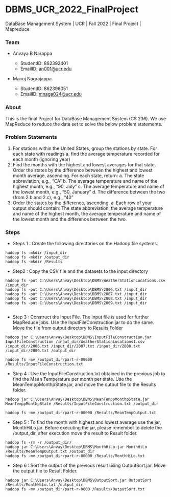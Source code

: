 # DBMS_UCR_2022_FinalProject 
DataBase Management System | UCR | Fall 2022 | Final Project | Mapreduce 

### Team 
  - Anvaya B Narappa 
     - StudentID: 862392401 
     - EmailID: an001@ucr.edu
  
  - Manoj Nagrajappa  
     - StudentID: 862396051 
     - EmailID: mnaga024@ucr.edu 

### About 

This is the final Project for DataBase Management System (CS 236). We use MapReduce to reduce the data set to solve the below problem statements. 

### Problem Statements 

1.	For stations within the United States, group the stations by state. For each state with readings
a.	find the average temperature recorded for each month (ignoring year)
2.	Find the months with the highest and lowest averages for that state. Order the states by the difference between the highest and lowest month average, ascending.
For each state, return:
a.	The state abbreviation, e.g., “CA”
b.	The average temperature and name of the highest month, e.g., “90, July”
c.	The average temperature and name of the lowest month, e.g., “50, January”
d.	The difference between the two (from 2.b and 2.c), e.g., “40”
3.	Order the states by the difference, ascending. 
a.	Each row of your output should contain: The state abbreviation, the average temperature and name of the highest month, the average temperature and name of the lowest month and the difference between the two.

### Steps
- Steps 1 : Create the following directories on the Hadoop file systems.

```
hadoop fs -mkdir /input_dir
hadoop fs -mkdir /output_dir
hadoop fs -mkdir /Results

```

- Step2 : Copy the CSV file and the datasets to the input directory 

```
hadoop fs -put C:\Users\Anvay\Desktop\DBMS\WeatherStationLocations.csv /input_dir 
hadoop fs -put C:\Users\Anvay\Desktop\DBMS\2006.txt /input_dir 
hadoop fs -put C:\Users\Anvay\Desktop\DBMS\2007.txt /input_dir 
hadoop fs -put C:\Users\Anvay\Desktop\DBMS\2008.txt /input_dir 
hadoop fs -put C:\Users\Anvay\Desktop\DBMS\2009.txt /input_dir 
  
```
- Step 3 : Construct the Input File. The input file is used for further MapReduce jobs. Use the InputFileConstruction.jar to do the same. Move the file from output directory to Results Folder
```
hadoop jar C:\Users\Anvay\Desktop\DBMS\InputFileConstruction.jar InputFileConstruction /input_dir/WeatherStationLocations1.csv /input_dir/2006.txt /input_dir/2007.txt /input_dir/2008.txt /input_dir/2009.txt /output_dir

hadoop fs -mv /output_dir/part-r-00000 /Results/InputFileConstruction.txt
```

- Step 4 : Use the InputFileConstruction.txt obtained in the previous job to find the Mean Temperature per month per state. Use the MeanTemppMonthpState.jar, and move the output file to the Results folder. 

```
hadoop jar C:\Users\Anvay\Desktop\DBMS\MeanTemppMonthpState.jar MeanTemppMonthpState /Results/InputFileConstruction.txt /output_dir

hadoop fs -mv /output_dir/part-r-00000 /Results/MeanTempOutput.txt

```

- Step 5 : To find the month with highest and lowest average use the jar, MonthHiLo.jar. Before executing the jar, please remember to delete the /output_dir, after execution move the result to Result folder. 

```
hadoop fs -rm -r /output_dir/
hadoop jar C:\Users\Anvay\Desktop\DBMS\MonthHiLo.jar MonthHiLo /Results/MeanTempOutput.txt /output_dir
hadoop fs -mv /output_dir/part-r-00000 /Results/MonthHiLo.txt

```

- Step 6 : Sort the output of the previous result using OutputSort.jar. Move the output file to Result Folder. 

```
hadoop jar C:\Users\Anvay\Desktop\DBMS\OutputSort.jar OutputSort /Results/MonthHiLo.txt /output_dir
hadoop fs -mv /output_dir/part-r-0000 /Results/OutputSort.txt 

```


